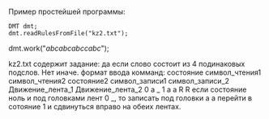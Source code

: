 Пример простейшей программы:

	DMT dmt;
	dmt.readRulesFromFile("kz2.txt");
  dmt.work("_abcabcabccabc_");

kz2.txt содержит задание: да если слово состоит из 4 подинаковых подслов. Нет иначе.
формат ввода комманд:
состояние символ_чтения1 символ_чтения2 состояние2 символ_записи1 символ_записи_2 Движение_лента_1 Движение_лента_2
0 a _ 1 a a R R
если состояние ноль и под головками лент 0 _, то записать под головки a a перейти в сотояние 1 и сдвинуться вправо на обеих лентах.

